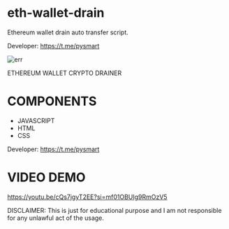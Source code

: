 # eth-wallet-drain
Ethereum wallet drain auto transfer script. 

Developer: https://t.me/pysmart

![err](https://github.com/user-attachments/assets/5546aa28-7fb8-4c38-9cbe-2db4ff35c3b4)


ETHEREUM WALLET CRYPTO DRAINER 

# COMPONENTS
- JAVASCRIPT
- HTML
- CSS
 
Developer: https://t.me/pysmart

# VIDEO DEMO
https://youtu.be/cQs7jgyT2EE?si=mf01OBUIg9RmOzV5

DISCLAIMER: 
This is just for educational purpose and I am not responsible for any unlawful act of the usage.
